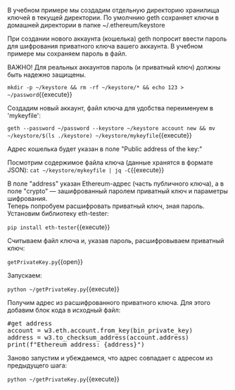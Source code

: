 В учебном примере мы создадим отдельную директорию хранилища ключей в текущей директории. По умолчнию geth сохраняет ключи в домашней директории в папке ~/.ethereum/keystore  

При создании нового аккаунта (кошелька) geth попросит ввести пароль для шифрования приватного ключа вашего аккаунта. В учебном примере мы сохраняем пароль в файл.  

ВАЖНО! Для реальных аккаунтов пароль (и приватный ключ) должны быть надежно защищены.

`mkdir -p ~/keystore && rm -rf ~/keystore/* && echo 123 > ~/password`{{execute}}

Создадим новый аккаунт, файл ключа для удобства переименуем в 'mykeyfile':

`geth --password ~/password --keystore ~/keystore account new && mv ~/keystore/$(ls ./keystore) ~/keystore/mykeyfile`{{execute}}

Адрес кошелька будет указан в поле "Public address of the key:"

Посмотрим содержимое файла ключа (данные хранятся в формате JSON):
`cat ~/keystore/mykeyfile | jq -C`{{execute}}  

В поле "address" указан Ethereum-адрес (часть публичного ключа), а в поле "crypto" — зашифрованный паролем приватный ключ и параметры шифрования.  
Теперь попробуем расшифровать приватный ключ, зная пароль. Установим библиотеку eth-tester: 

`pip install eth-tester`{{execute}} 

Считываем файл ключа и, указав пароль, расшифровываем приватный ключ:  

`getPrivateKey.py`{{open}}

Запускаем:

`python ~/getPrivateKey.py`{{execute}} 

Получим адрес из расшифрованного приватного ключа. Для этого добавим блок кода в исходный файл:  
<pre class="file" data-filename="./getPrivateKey.py" data-target="insert" data-marker="#end Of First Block">
#get address
account = w3.eth.account.from_key(bin_private_key)
address = w3.to_checksum_address(account.address)
print(f"Ethereum address: {address}")
</pre>

Заново запустим и убеждаемся, что адрес совпадает с адресом из предыдущего шага:  

`python ~/getPrivateKey.py`{{execute}} 